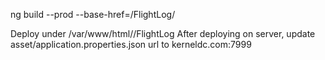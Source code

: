 ng build --prod --base-href=/FlightLog/

Deploy under /var/www/html//FlightLog 
After deploying on server, update asset/application.properties.json url to kerneldc.com:7999